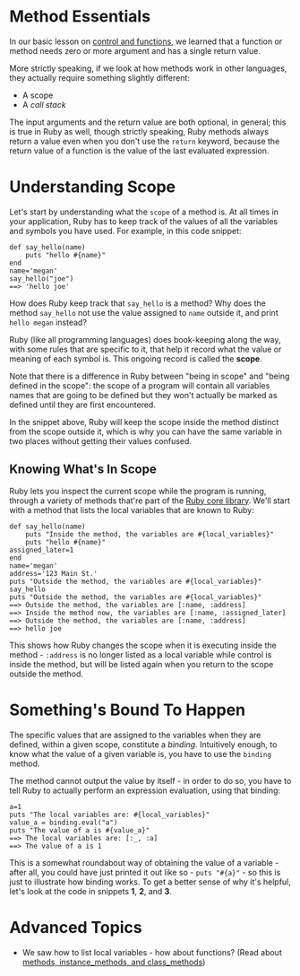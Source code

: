 # Method Essentials

In our basic lesson on [control and functions](../../../v2/course_content/outputs/control_and_functions.html), we learned that a function or method needs zero or more argument and has a single return value.

More strictly speaking, if we look at how methods work in other languages, they actually require something slightly different:

* A scope
* A _call stack_

The input arguments and the return value are both optional, in general; this is true in Ruby as well, though strictly speaking, Ruby methods always return a value even when you don't use the `return` keyword, because the return value of a function is the value of the last evaluated expression.

# Understanding Scope

Let's start by understanding what the `scope` of a method is. At all times in your application, Ruby has to keep track of the values of all the variables and symbols you have used. For example, in this code snippet:

    def say_hello(name)
        puts "hello #{name}"
    end
    name='megan'
    say_hello("joe")
    ==> 'hello joe' 

How does Ruby keep track that `say_hello` is a method? Why does the method `say_hello` not use the value assigned to `name` outside it, and print `hello megan` instead?

Ruby (like all programming languages) does book-keeping along the way, with some rules that are specific to it, that help it record what the value or meaning of each symbol is. This ongoing record is called the **scope**.

Note that there is a difference in Ruby  between "being in scope" and "being defined in the scope": the scope of a program will contain all variables names that are going to be defined but they won't actually be marked as defined until they are first encountered.

In the snippet above, Ruby will keep the scope inside the method distinct from the scope outside it, which is why you can have the same variable in two places without getting their values confused.

## Knowing What's In Scope

Ruby lets you inspect the current scope while the program is running, through a variety of methods that're part of the [Ruby core library](http://www.ruby-doc.org/core-2.0.0/). We'll start with a method that lists the local variables that are known to Ruby:

    def say_hello(name)
        puts "Inside the method, the variables are #{local_variables}"
        puts "hello #{name}"
	assigned_later=1
    end
    name='megan'
    address='123 Main St.'
    puts "Outside the method, the variables are #{local_variables}"
    say_hello
    puts "Outside the method, the variables are #{local_variables}"
    ==> Outside the method, the variables are [:name, :address]
    ==> Inside the method now, the variables are [:name, :assigned_later]
    ==> Outside the method, the variables are [:name, :address]
    ==> hello joe

This shows how Ruby changes the scope when it is executing inside the method - `:address` is no longer listed as a local variable while control is inside the method, but will be listed again when you return to the scope outside the method.

# Something's Bound To Happen

The specific values that are assigned to the variables when they are
defined, within a given scope, constitute a _binding_. Intuitively
enough, to know what the value of a given variable is, you have to use the `binding` method.

The method cannot output the value by itself - in order to do so, you have to tell Ruby to actually perform an expression evaluation, using that binding:

    a=1
    puts "The local variables are: #{local_variables}"
    value_a = binding.eval("a")
    puts "The value of a is #{value_a}"
    ==> The local variables are: [:_, :a]
    ==> The value of a is 1

This is a somewhat roundabout way of obtaining the value of a variable - after all, you could have just printed it out like so - `puts "#{a}"` - so this is just to illustrate how binding works. To get a better sense of why it's helpful, let's look at the code in snippets **1**, **2**, and **3**.

# Advanced Topics

* We saw how to list local variables - how about functions? (Read about [methods, instance_methods, and class_methods](http://www.railstips.org/blog/archives/2009/05/11/class-and-instance-methods-in-ruby/))
